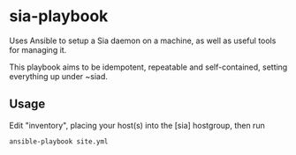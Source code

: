 # sia-playbook
Uses Ansible to setup a Sia daemon on a machine, as well as useful tools for managing it.

This playbook aims to be idempotent, repeatable and self-contained, setting everything up under ~siad.

## Usage
Edit "inventory", placing your host(s) into the [sia] hostgroup, then run

`ansible-playbook site.yml`

